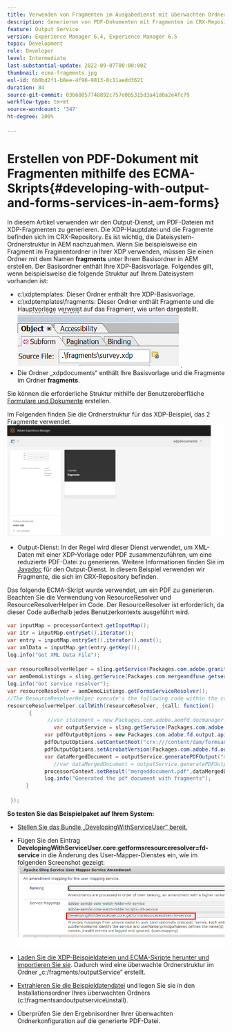 ```yaml
---
title: Verwenden von Fragmenten im Ausgabedienst mit überwachten Ordnern
description: Generieren von PDF-Dokumenten mit Fragmenten im CRX-Repository
feature: Output Service
version: Experience Manager 6.4, Experience Manager 6.5
topic: Development
role: Developer
level: Intermediate
last-substantial-update: 2022-09-07T00:00:00Z
thumbnail: ecma-fragments.jpg
exl-id: 6b0bd2f1-b8ee-4f96-9813-8c11aedd3621
duration: 84
source-git-commit: 03b68057748892c757e0b5315d3a41d0a2e4fc79
workflow-type: tm+mt
source-wordcount: '347'
ht-degree: 100%

---
```


# Erstellen von PDF-Dokument mit Fragmenten mithilfe des ECMA-Skripts{#developing-with-output-and-forms-services-in-aem-forms}


In diesem Artikel verwenden wir den Output-Dienst, um PDF-Dateien mit XDP-Fragmenten zu generieren. Die XDP-Hauptdatei und die Fragmente befinden sich im CRX-Repository. Es ist wichtig, die Dateisystem-Ordnerstruktur in AEM nachzuahmen. Wenn Sie beispielsweise ein Fragment im Fragmentordner in Ihrer XDP verwenden, müssen Sie einen Ordner mit dem Namen **fragments** unter Ihrem Basisordner in AEM erstellen. Der Basisordner enthält Ihre XDP-Basisvorlage. Folgendes gilt, wenn beispielsweise die folgende Struktur auf Ihrem Dateisystem vorhanden ist:
* c:\xdptemplates: Dieser Ordner enthält Ihre XDP-Basisvorlage.
* c:\xdptemplates\fragments: Dieser Ordner enthält Fragmente und die Hauptvorlage verweist auf das Fragment, wie unten dargestellt.
  ![Fragment-XDP](assets/survey-fragment.png).
* Die Ordner „xdpdocuments“ enthält Ihre Basisvorlage und die Fragmente im Ordner **fragments**.

Sie können die erforderliche Struktur mithilfe der Benutzeroberfläche [Formulare und Dokumente](http://localhost:4502/aem/forms.html/content/dam/formsanddocuments) erstellen.

Im Folgenden finden Sie die Ordnerstruktur für das XDP-Beispiel, das 2 Fragmente verwendet.
![Formulare und Documente](assets/fragment-folder-structure-ui.png)


* Output-Dienst: In der Regel wird dieser Dienst verwendet, um XML-Daten mit einer XDP-Vorlage oder PDF zusammenzuführen, um eine reduzierte PDF-Datei zu generieren. Weitere Informationen finden Sie im [Javadoc](https://helpx.adobe.com/de/experience-manager/6-5/forms/javadocs/index.html?com/adobe/fd/output/api/OutputService.html) für den Output-Dienst. In diesem Beispiel verwenden wir Fragmente, die sich im CRX-Repository befinden.


Das folgende ECMA-Skript wurde verwendet, um ein PDF zu generieren. Beachten Sie die Verwendung von ResourceResolver und ResourceResolverHelper im Code. Der ResourceResolver ist erforderlich, da dieser Code außerhalb jedes Benutzerkontexts ausgeführt wird.

```java
var inputMap = processorContext.getInputMap();
var itr = inputMap.entrySet().iterator();
var entry = inputMap.entrySet().iterator().next();
var xmlData = inputMap.get(entry.getKey());
log.info("Got XML Data File");

var resourceResolverHelper = sling.getService(Packages.com.adobe.granite.resourceresolverhelper.ResourceResolverHelper);
var aemDemoListings = sling.getService(Packages.com.mergeandfuse.getserviceuserresolver.GetResolver);
log.info("Got service resolver");
var resourceResolver = aemDemoListings.getFormsServiceResolver();
//The ResourceResolverHelper execute's the following code within the context of the resourceResolver 
resourceResolverHelper.callWith(resourceResolver, {call: function()
       {
             //var statement = new Packages.com.adobe.aemfd.docmanager.Document("/content/dam/formsanddocuments/xdpdocuments/main.xdp",resourceResolver);
               var outputService = sling.getService(Packages.com.adobe.fd.output.api.OutputService);
            var pdfOutputOptions = new Packages.com.adobe.fd.output.api.PDFOutputOptions();
            pdfOutputOptions.setContentRoot("crx:///content/dam/formsanddocuments/xdpdocuments");
            pdfOutputOptions.setAcrobatVersion(Packages.com.adobe.fd.output.api.AcrobatVersion.Acrobat_11);
            var dataMergedDocument = outputService.generatePDFOutput("main.xdp",xmlData,pdfOutputOptions);
               //var dataMergedDocument = outputService.generatePDFOutput(statement,xmlData,pdfOutputOptions);
            processorContext.setResult("mergeddocument.pdf",dataMergedDocument);
            log.info("Generated the pdf document with fragments");
      }

 });
```

**So testen Sie das Beispielpaket auf Ihrem System:**
* [Stellen Sie das Bundle „DevelopingWithServiceUser“ bereit.](assets/DevelopingWithServiceUser.jar)
* Fügen Sie den Eintrag **DevelopingWithServiceUser.core:getformsresourceresolver=fd-service** in die Änderung des User-Mapper-Dienstes ein, wie im folgenden Screenshot gezeigt:
  ![Änderung des User-Mappers](assets/user-mapper-service-amendment.png)
* [Laden Sie die XDP-Beispieldateien und ECMA-Skripte herunter und importieren Sie sie](assets/watched-folder-fragments-ecma.zip).
Dadurch wird eine überwachte Ordnerstruktur im Ordner „c:/fragments/outputService“ erstellt.

* [Extrahieren Sie die Beispieldatendatei](assets/usingFragmentsSampleData.zip) und legen Sie sie in den Installationsordner Ihres überwachten Ordners (c:\fragmentsandoutputservice\install).

* Überprüfen Sie den Ergebnisordner Ihrer überwachten Ordnerkonfiguration auf die generierte PDF-Datei.

